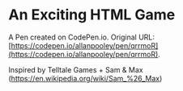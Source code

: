 # An Exciting HTML Game

A Pen created on CodePen.io. Original URL: [https://codepen.io/allanpooley/pen/qrrmoR](https://codepen.io/allanpooley/pen/qrrmoR).

Inspired by Telltale Games + Sam & Max (https://en.wikipedia.org/wiki/Sam_%26_Max)
